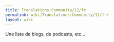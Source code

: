 ```yaml
---
title: Translations:Community/12/fr
permalink: wiki/Translations:Community/12/fr/
layout: wiki
---
```


Une liste de blogs, de podcasts, etc...
